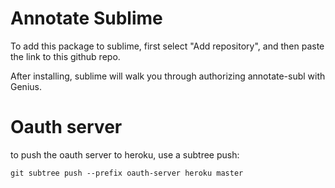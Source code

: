 
# Annotate Sublime

To add this package to sublime, first select "Add repository", and then paste the link to this github repo.

After installing, sublime will walk you through authorizing annotate-subl with Genius.

# Oauth server

to push the oauth server to heroku, use a subtree push:

    git subtree push --prefix oauth-server heroku master
